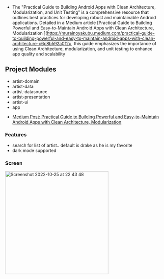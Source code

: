 - The "Practical Guide to Building Android Apps with Clean Architecture, Modularization, and Unit Testing" is a comprehensive resource that outlines best practices for developing robust and maintainable Android applications. Detailed in a Medium article [Practical Guide to Building Powerful and Easy-to-Maintain Android Apps with Clean Architecture, Modularization ](https://murainoyakubu.medium.com/practical-guide-to-building-powerful-and-easy-to-maintain-android-apps-with-clean-architecture-c6c8b592a0f2u, this guide emphasizes the importance of using Clean Architecture, modularization, and unit testing to enhance app quality and scalability



## Project Modules
* artist-domain
* artist-data
* artist-datasource
* artist-presentation
* artist-ui
* app



- [Medium Post: Practical Guide to Building Powerful and Easy-to-Maintain Android Apps with Clean Architecture, Modularization ](https://murainoyakubu.medium.com/practical-guide-to-building-powerful-and-easy-to-maintain-android-apps-with-clean-architecture-c6c8b592a0f2)



### Features
- search for list of artist.. default is drake as he is my favorite
- dark mode supported


### Screen

<img width="336" alt="Screenshot 2022-10-25 at 22 43 48" src="https://user-images.githubusercontent.com/26343440/197887992-51323194-0dcb-48e6-ae93-e570633aa807.png">

